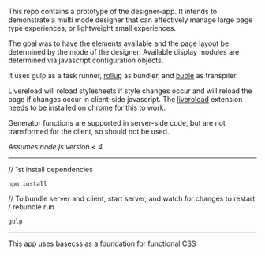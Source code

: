 
This repo contains a prototype of the designer-app. It intends to demonstrate a multi mode designer that can effectively manage large page type experiences, or lightweight small experiences.

The goal was to have the elements available and the page layout be determined by the mode of the designer. Available display modules are determined via javascript configuration objects.

It uses gulp as a task runner, [rollup](http://rollupjs.org) as bundler, and [bublé](https://buble.surge.sh/guide/) as transpiler.

Livereload will reload stylesheets if style changes occur and will reload the page if changes occur in client-side javascript. The [liveroload](http://livereload.com) extension needs to be installed on chrome for this to work.

Generator functions are supported in server-side code, but are not transformed for the client, so should not be used.

*Assumes node.js version < 4*

******************************

// 1st install dependencies

`npm install`

// To bundle server and client, start server, and watch for changes to restart / rebundle run

`gulp`

******************************

This app uses [basecss](http://www.basscss.com) as a foundation for functional CSS
